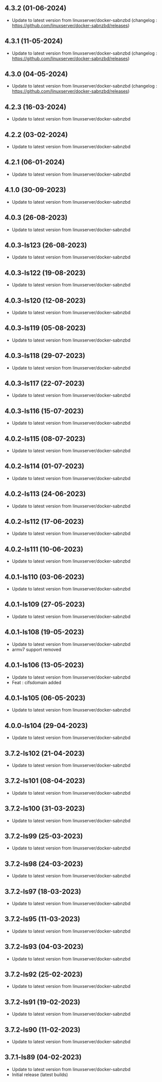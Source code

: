 
## 4.3.2 (01-06-2024)
- Update to latest version from linuxserver/docker-sabnzbd (changelog : https://github.com/linuxserver/docker-sabnzbd/releases)

## 4.3.1 (11-05-2024)
- Update to latest version from linuxserver/docker-sabnzbd (changelog : https://github.com/linuxserver/docker-sabnzbd/releases)

## 4.3.0 (04-05-2024)
- Update to latest version from linuxserver/docker-sabnzbd (changelog : https://github.com/linuxserver/docker-sabnzbd/releases)

## 4.2.3 (16-03-2024)
- Update to latest version from linuxserver/docker-sabnzbd

## 4.2.2 (03-02-2024)

- Update to latest version from linuxserver/docker-sabnzbd

## 4.2.1 (06-01-2024)

- Update to latest version from linuxserver/docker-sabnzbd

## 4.1.0 (30-09-2023)

- Update to latest version from linuxserver/docker-sabnzbd

## 4.0.3 (26-08-2023)

- Update to latest version from linuxserver/docker-sabnzbd

## 4.0.3-ls123 (26-08-2023)

- Update to latest version from linuxserver/docker-sabnzbd

## 4.0.3-ls122 (19-08-2023)

- Update to latest version from linuxserver/docker-sabnzbd

## 4.0.3-ls120 (12-08-2023)

- Update to latest version from linuxserver/docker-sabnzbd

## 4.0.3-ls119 (05-08-2023)

- Update to latest version from linuxserver/docker-sabnzbd

## 4.0.3-ls118 (29-07-2023)

- Update to latest version from linuxserver/docker-sabnzbd

## 4.0.3-ls117 (22-07-2023)

- Update to latest version from linuxserver/docker-sabnzbd

## 4.0.3-ls116 (15-07-2023)

- Update to latest version from linuxserver/docker-sabnzbd

## 4.0.2-ls115 (08-07-2023)

- Update to latest version from linuxserver/docker-sabnzbd

## 4.0.2-ls114 (01-07-2023)

- Update to latest version from linuxserver/docker-sabnzbd

## 4.0.2-ls113 (24-06-2023)

- Update to latest version from linuxserver/docker-sabnzbd

## 4.0.2-ls112 (17-06-2023)

- Update to latest version from linuxserver/docker-sabnzbd

## 4.0.2-ls111 (10-06-2023)

- Update to latest version from linuxserver/docker-sabnzbd

## 4.0.1-ls110 (03-06-2023)

- Update to latest version from linuxserver/docker-sabnzbd

## 4.0.1-ls109 (27-05-2023)

- Update to latest version from linuxserver/docker-sabnzbd

## 4.0.1-ls108 (19-05-2023)

- Update to latest version from linuxserver/docker-sabnzbd
- armv7 support removed

## 4.0.1-ls106 (13-05-2023)

- Update to latest version from linuxserver/docker-sabnzbd
- Feat : cifsdomain added

## 4.0.1-ls105 (06-05-2023)

- Update to latest version from linuxserver/docker-sabnzbd

## 4.0.0-ls104 (29-04-2023)

- Update to latest version from linuxserver/docker-sabnzbd

## 3.7.2-ls102 (21-04-2023)

- Update to latest version from linuxserver/docker-sabnzbd

## 3.7.2-ls101 (08-04-2023)

- Update to latest version from linuxserver/docker-sabnzbd

## 3.7.2-ls100 (31-03-2023)

- Update to latest version from linuxserver/docker-sabnzbd

## 3.7.2-ls99 (25-03-2023)

- Update to latest version from linuxserver/docker-sabnzbd

## 3.7.2-ls98 (24-03-2023)

- Update to latest version from linuxserver/docker-sabnzbd

## 3.7.2-ls97 (18-03-2023)

- Update to latest version from linuxserver/docker-sabnzbd

## 3.7.2-ls95 (11-03-2023)

- Update to latest version from linuxserver/docker-sabnzbd

## 3.7.2-ls93 (04-03-2023)

- Update to latest version from linuxserver/docker-sabnzbd

## 3.7.2-ls92 (25-02-2023)

- Update to latest version from linuxserver/docker-sabnzbd

## 3.7.2-ls91 (19-02-2023)

- Update to latest version from linuxserver/docker-sabnzbd

## 3.7.2-ls90 (11-02-2023)

- Update to latest version from linuxserver/docker-sabnzbd

## 3.7.1-ls89 (04-02-2023)

- Update to latest version from linuxserver/docker-sabnzbd
- Initial release (latest builds)
